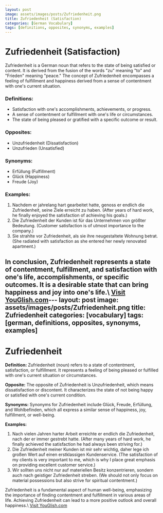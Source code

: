 ```yaml
---
layout: post
image: assets/images/posts/Zufriedenheit.png
title: Zufriedenheit (Satisfaction)
categories: [German Vocabulary]
tags: [definitions, opposites, synonyms, examples]
---
```


# Zufriedenheit (Satisfaction)

Zufriedenheit is a German noun that refers to the state of being satisfied or content. It is derived from the fusion of the words "zu" meaning "to" and "Frieden" meaning "peace." The concept of Zufriedenheit encompasses a feeling of fulfillment and happiness derived from a sense of contentment with one's current situation.

### Definitions:

- Satisfaction with one's accomplishments, achievements, or progress.
- A sense of contentment or fulfillment with one's life or circumstances.
- The state of being pleased or gratified with a specific outcome or result.

### Opposites:

- Unzufriedenheit (Dissatisfaction)
- Unzufrieden (Unsatisfied)

### Synonyms:

- Erfüllung (Fulfillment)
- Glück (Happiness)
- Freude (Joy)

### Examples:

1. Nachdem er jahrelang hart gearbeitet hatte, genoss er endlich die Zufriedenheit, seine Ziele erreicht zu haben. (After years of hard work, he finally enjoyed the satisfaction of achieving his goals.)
2. Die Zufriedenheit der Kunden ist für das Unternehmen von größter Bedeutung. (Customer satisfaction is of utmost importance to the company.)
3. Sie strahlte vor Zufriedenheit, als sie ihre neugestaltete Wohnung betrat. (She radiated with satisfaction as she entered her newly renovated apartment.)

In conclusion, Zufriedenheit represents a state of contentment, fulfillment, and satisfaction with one's life, accomplishments, or specific outcomes. It is a desirable state that can bring happiness and joy into one's life.\ <a id="yg-widget-0" class="youglish-widget" data-query="Zufriedenheit" data-lang="german" data-components="8412" data-auto-start="0" data-bkg-color="theme_light" data-title="How%20to%20pronounce%20Zufriedenheit%20in%20German"  rel="nofollow" href="https://youglish.com">Visit YouGlish.com</a><script async src="https://youglish.com/public/emb/widget.js" charset="utf-8"></script>---
layout: post
image: assets/images/posts/Zufriedenheit.png
title: Zufriedenheit
categories: [vocabulary]
tags: [german, definitions, opposites, synonyms, examples]
---
# Zufriedenheit

**Definition:** Zufriedenheit (noun) refers to a state of contentment, satisfaction, or fulfillment. It represents a feeling of being pleased or fulfilled with one's current situation or circumstances.

**Opposite:** The opposite of Zufriedenheit is Unzufriedenheit, which means dissatisfaction or discontent. It characterizes the state of not being happy or satisfied with one's current condition.

**Synonyms:** Synonyms for Zufriedenheit include Glück, Freude, Erfüllung, and Wohlbefinden, which all express a similar sense of happiness, joy, fulfillment, or well-being.

**Examples:**
1. Nach vielen Jahren harter Arbeit erreichte er endlich die Zufriedenheit, nach der er immer gestrebt hatte. (After many years of hard work, he finally achieved the satisfaction he had always been striving for.)
2. Die Zufriedenheit meiner Kunden ist mir sehr wichtig, daher lege ich großen Wert auf einen erstklassigen Kundenservice. (The satisfaction of my clients is very important to me, which is why I place great emphasis on providing excellent customer service.)
3. Wir sollten uns nicht nur auf materiellen Besitz konzentrieren, sondern auch nach geistiger Zufriedenheit streben. (We should not only focus on material possessions but also strive for spiritual contentment.)

Zufriedenheit is a fundamental aspect of human well-being, emphasizing the importance of finding contentment and fulfillment in various areas of life. Achieving Zufriedenheit can lead to a more positive outlook and overall happiness.\ <a id="yg-widget-0" class="youglish-widget" data-query="Zufriedenheit" data-lang="german" data-components="8412" data-auto-start="0" data-bkg-color="theme_light" data-title="How%20to%20pronounce%20Zufriedenheit%20in%20German"  rel="nofollow" href="https://youglish.com">Visit YouGlish.com</a><script async src="https://youglish.com/public/emb/widget.js" charset="utf-8"></script>